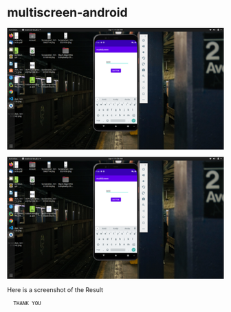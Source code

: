 # multiscreen-android
![Screenshot](1.png)

![Screenshot](1.png)

Here is a screenshot of the Result


      THANK YOU
